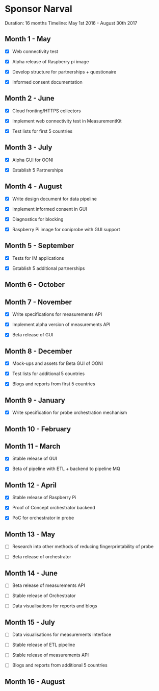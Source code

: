 # Sponsor Narval

Duration: 16 months
Timeline: May 1st 2016 - August 30th 2017

## Month 1 - May

* [x] Web connectivity test

* [x] Alpha release of Raspberry pi image

* [x] Develop structure for partnerships + questionaire

* [x] Informed consent documentation

## Month 2 - June

* [x] Cloud fronting/HTTPS collectors

* [x] Implement web connectivity test in MeasurementKit

* [x] Test lists for first 5 countries

## Month 3 - July

* [x] Alpha GUI for OONI

* [x] Establish 5 Partnerships

## Month 4 - August

* [x] Write design document for data pipeline

* [x] Implement informed consent in GUI

* [x] Diagnostics for blocking

* [x] Raspberry Pi image for ooniprobe with GUI support

## Month 5 - September

* [x] Tests for IM applications

* [x] Establish 5 additional partnerships


## Month 6 - October


## Month 7 - November

* [x] Write specifications for measurements API

* [x] Implement alpha version of measurements API

* [x] Beta release of GUI

## Month 8 - December

* [x] Mock-ups and assets for Beta GUI of OONI

* [x] Test lists for additional 5 countries

* [x] Blogs and reports from first 5 countries


## Month 9 - January

* [x] Write specification for probe orchestration mechanism

## Month 10 - February


## Month 11 - March

* [x] Stable release of GUI

* [x] Beta of pipeline with ETL + backend to pipeline MQ

## Month 12 - April

* [x] Stable release of Raspberry Pi

* [x] Proof of Concept orchestrator backend

* [x] PoC for orchestrator in probe

## Month 13 - May

* [ ] Research into other methods of reducing fingerprintability of probe

* [ ] Beta release of orchestrator

## Month 14 - June

* [ ] Beta release of measurements API

* [ ] Stable release of Orchestrator

* [ ] Data visualisations for reports and blogs

## Month 15 - July

* [ ] Data visualisations for measurements interface

* [ ] Stable release of ETL pipeline

* [ ] Stable release of measurements API

* [ ] Blogs and reports from additional 5 countries

## Month 16 - August



